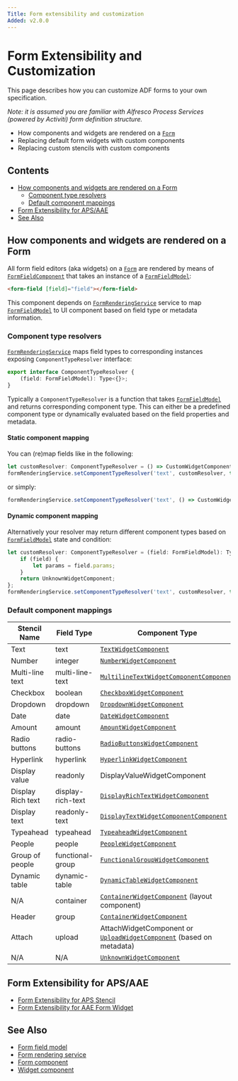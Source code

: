 ```yaml
---
Title: Form extensibility and customization
Added: v2.0.0
---
```


# Form Extensibility and Customization

This page describes how you can customize ADF forms to your own specification.

_Note: it is assumed you are familiar with Alfresco Process Services (powered by Activiti) form definition structure._

-   How components and widgets are rendered on a [`Form`](../../lib/process-services/src/lib/task-list/models/form.model.ts)
-   Replacing default form widgets with custom components
-   Replacing custom stencils with custom components

## Contents

-   [How components and widgets are rendered on a Form](#how-components-and-widgets-are-rendered-on-a-form)
    -   [Component type resolvers](#component-type-resolvers)
    -   [Default component mappings](#default-component-mappings)
-   [Form Extensibility for APS/AAE](#form-extensibility-for-apsaae)
-   [See Also](#see-also)

## How components and widgets are rendered on a Form

All form field editors (aka widgets) on a [`Form`](../../lib/process-services/src/lib/task-list/models/form.model.ts) are rendered by means of [`FormFieldComponent`](../core/components/form-field.component.md)
that takes an instance of a [`FormFieldModel`](../core/models/form-field.model.md):

```html
<form-field [field]="field"></form-field>
```

This component depends on [`FormRenderingService`](../core/services/form-rendering.service.md) service to map [`FormFieldModel`](../core/models/form-field.model.md) to UI component
based on field type or metadata information.

### Component type resolvers

[`FormRenderingService`](../core/services/form-rendering.service.md) maps field types to corresponding instances exposing `ComponentTypeResolver` interface:

```ts
export interface ComponentTypeResolver {
    (field: FormFieldModel): Type<{}>;
}
```

Typically a `ComponentTypeResolver` is a function that takes [`FormFieldModel`](../core/models/form-field.model.md) and returns corresponding component type.
This can either be a predefined component type or dynamically evaluated based on the field properties and metadata.

#### Static component mapping

You can (re)map fields like in the following:

```ts
let customResolver: ComponentTypeResolver = () => CustomWidgetComponent;
formRenderingService.setComponentTypeResolver('text', customResolver, true);
```

or simply:

```ts
formRenderingService.setComponentTypeResolver('text', () => CustomWidgetComponent, true);
```

#### Dynamic component mapping

Alternatively your resolver may return different component types based on [`FormFieldModel`](../core/models/form-field.model.md) state and condition:

```ts
let customResolver: ComponentTypeResolver = (field: FormFieldModel): Type<{}> => {
    if (field) {
        let params = field.params;
    }
    return UnknownWidgetComponent;
};
formRenderingService.setComponentTypeResolver('text', customResolver, true);
```

### Default component mappings

| Stencil Name | Field Type | Component Type |
| ------------ | ---------- | -------------- |
| Text | text | [`TextWidgetComponent`](lib/core/src/lib/form/components/widgets/text/text.widget.ts) |
| Number | integer | [`NumberWidgetComponent`](lib/core/src/lib/form/components/widgets/number/number.widget.ts) |
| Multi-line text | multi-line-text | [`MultilineTextWidgetComponentComponent`](lib/core/src/lib/form/components/widgets/multiline-text/multiline-text.widget.ts) |
| Checkbox | boolean | [`CheckboxWidgetComponent`](lib/core/src/lib/form/components/widgets/checkbox/checkbox.widget.ts) |
| Dropdown | dropdown | [`DropdownWidgetComponent`](lib/process-services/src/lib/form/widgets/dropdown/dropdown.widget.ts) |
| Date | date | [`DateWidgetComponent`](lib/core/src/lib/form/components/widgets/date/date.widget.ts) |
| Amount | amount | [`AmountWidgetComponent`](lib/core/src/lib/form/components/widgets/amount/amount.widget.ts) |
| Radio buttons | radio-buttons | [`RadioButtonsWidgetComponent`](lib/process-services/src/lib/form/widgets/radio-buttons/radio-buttons.widget.ts) |
| Hyperlink | hyperlink | [`HyperlinkWidgetComponent`](lib/core/src/lib/form/components/widgets/hyperlink/hyperlink.widget.ts) |
| Display value | readonly | DisplayValueWidgetComponent |
| Display Rich text | display-rich-text | [`DisplayRichTextWidgetComponent`](lib/core/src/lib/form/components/widgets/display-rich-text/display-rich-text.widget.ts) |
| Display text | readonly-text | [`DisplayTextWidgetComponentComponent`](lib/core/src/lib/form/components/widgets/display-text/display-text.widget.ts) |
| Typeahead | typeahead | [`TypeaheadWidgetComponent`](lib/process-services/src/lib/form/widgets/typeahead/typeahead.widget.ts) |
| People | people | [`PeopleWidgetComponent`](lib/process-services/src/lib/form/widgets/people/people.widget.ts) |
| Group of people | functional-group | [`FunctionalGroupWidgetComponent`](lib/process-services/src/lib/form/widgets/functional-group/functional-group.widget.ts) |
| Dynamic table | dynamic-table | [`DynamicTableWidgetComponent`](lib/core/src/lib/form/components/widgets/dynamic-table/dynamic-table.widget.ts) |
| N/A | container | [`ContainerWidgetComponent`](lib/core/src/lib/form/components/widgets/container/container.widget.ts) (layout component) |
| Header | group | [`ContainerWidgetComponent`](lib/core/src/lib/form/components/widgets/container/container.widget.ts) |
| Attach | upload | AttachWidgetComponent or [`UploadWidgetComponent`](lib/process-services/src/lib/form/widgets/upload/upload.widget.ts) (based on metadata) |
| N/A | N/A | [`UnknownWidgetComponent`](lib/core/src/lib/form/components/widgets/unknown/unknown.widget.ts) |

## Form Extensibility for APS/AAE
-   [Form Extensibility for APS Stencil](./aps-extensions.md)
-   [Form Extensibility for AAE Form Widget](./extensibility.md)

## See Also

-   [Form field model](../core/models/form-field.model.md)
-   [Form rendering service](../core/services/form-rendering.service.md)
-   [Form component](../core/components/form.component.md)
-   [Widget component](../insights/components/widget.component.md)
